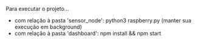 Para executar o projeto...
- com relação à pasta 'sensor_node': python3 raspberry.py (manter sua execução em background)
- com relação à pasta 'dashboard': npm install && npm start